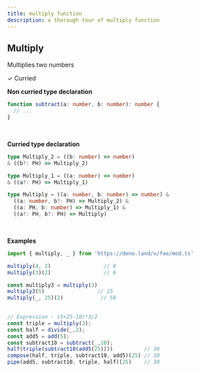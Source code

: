 ```yaml
---
title: multiply function
description: a thorough tour of multiply function
---
```


## Multiply

Multiplies two numbers

&check; Curried
<!---
&#10539; Not curred
-->

**Non curried type declaration**
```typescript
function subtract(a: number, b: number): number {
  // ...
}
```
<br>

**Curried type declaration**

```typescript
type Multiply_2 = ((b: number) => number)
& ((b?: PH) => Multiply_2)

type Multiply_1 = ((a: number) => number) 
& ((a?: PH) => Multiply_1)

type Multiply = ((a: number, b: number) => number) &
  ((a: number, b?: PH) => Multiply_2) &
  ((a: PH, b: number) => Multiply_1) &
  ((a?: PH, b?: PH) => Multiply)
```
<br>

**Examples**
```typescript
import { multiply, _ } from 'https://deno.land/x/fae/mod.ts'

multiply(4, 2)                 // 8
multiply(3)(2)                 // 6

const multiply3 = multiply(3)
multiply3(5)                 // 15
multiply(_, 25)(2)            // 50
            
```
```typescript
// Expression - (5+25-10)*3/2
const triple = multiply(3);
const half = divide(_,2);
const add5 = add(5);
const subtract10 = subtract(_,10);
half(triple(subtract10(add5(25))))          // 30
compose(half, triple, subtract10, add5)(25) // 30
pipe(add5, subtract10, triple, half)(25)    // 30
```